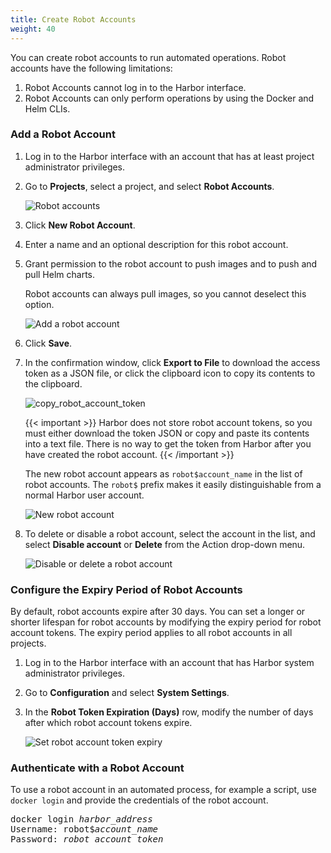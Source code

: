 ```yaml
---
title: Create Robot Accounts
weight: 40
---
```


You can create robot accounts to run automated operations. Robot accounts have the following limitations:

1. Robot Accounts cannot log in to the Harbor interface.
1. Robot Accounts can only perform operations by using the Docker and Helm CLIs.

### Add a Robot Account

1. Log in to the Harbor interface with an account that has at least project administrator privileges.
1. Go to **Projects**, select a project, and select **Robot Accounts**.

    ![Robot accounts](../../../img/add-robot-account.png)

1. Click **New Robot Account**.
1. Enter a name and an optional description for this robot account.
1. Grant permission to the robot account to push images and to push and pull Helm charts.

    Robot accounts can always pull images, so you cannot deselect this option.
   
    ![Add a robot account](../../../img/add-robot-account-2.png)

1. Click **Save**.
1. In the confirmation window, click **Export to File** to download the access token as a JSON file, or click the clipboard icon to copy its contents to the clipboard.

   ![copy_robot_account_token](../../../img/copy-robot-account-token.png)

   {{< important >}}
   Harbor does not store robot account tokens, so you must either download the token JSON or copy and paste its contents into a text file. There is no way to get the token from Harbor after you have created the robot account.
   {{< /important >}}

   The new robot account appears as `robot$account_name` in the list of robot accounts. The `robot$` prefix makes it easily distinguishable from a normal Harbor user account.

   ![New robot account](../../../img/new-robot-account.png)

1. To delete or disable a robot account, select the account in the list, and select **Disable account** or **Delete** from the Action drop-down menu.

    ![Disable or delete a robot account](../../../img/disable-delete-robot-account.png)

### Configure the Expiry Period of Robot Accounts

By default, robot accounts expire after 30 days. You can set a longer or shorter lifespan for robot accounts by modifying the expiry period for robot account tokens. The expiry period applies to all robot accounts in all projects.

1. Log in to the Harbor interface with an account that has Harbor system administrator privileges.
1. Go to **Configuration** and select **System Settings**.
1. In the **Robot Token Expiration (Days)** row, modify the number of days after which robot account tokens expire. 

    ![Set robot account token expiry](../../../img/set-robot-account-token-duration.png)

### Authenticate with a Robot Account

To use a robot account in an automated process, for example a script, use `docker login` and provide the credentials of the robot account.

<pre>
docker login <i>harbor_address</i>
Username: robot$<i>account_name</i>
Password: <i>robot_account_token</i>
</pre>
